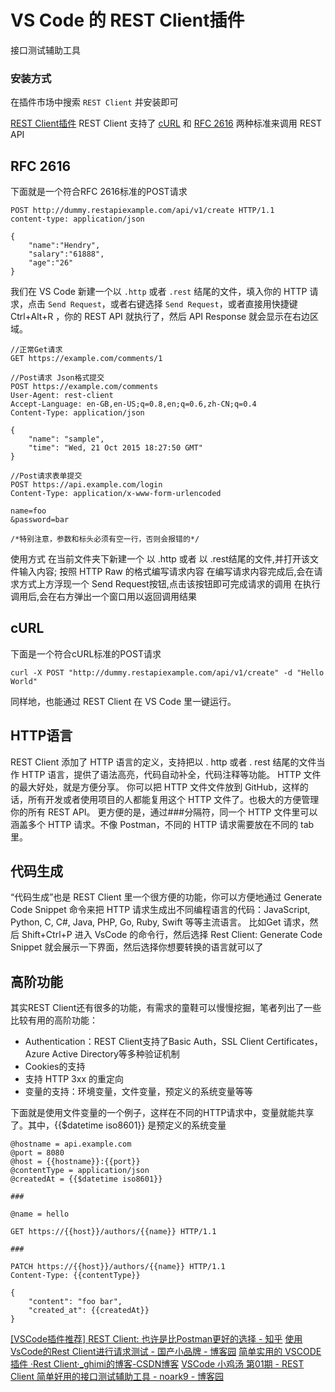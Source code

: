 # VS Code 的 REST Client插件

接口测试辅助工具

### 安装方式

在插件市场中搜索 `REST Client` 并安装即可

[REST Client插件](https://marketplace.visualstudio.com/items?itemName=humao.rest-client)
REST Client 支持了 [cURL](https://en.wikipedia.org/wiki/CURL) 和 [RFC 2616](https://www.w3.org/Protocols/rfc2616/rfc2616-sec5.html) 两种标准来调用 REST API
## **RFC 2616**

下面就是一个符合RFC 2616标准的POST请求

```http
POST http://dummy.restapiexample.com/api/v1/create HTTP/1.1
content-type: application/json

{
    "name":"Hendry",
    "salary":"61888",
    "age":"26"
}
```

我们在 VS Code 新建一个以 `.http` 或者 `.rest` 结尾的文件，填入你的 HTTP 请求，点击 `Send Request`，或者右键选择 `Send Request`，或者直接用快捷键 Ctrl+Alt+R ，你的 REST API 就执行了，然后 API Response 就会显示在右边区域。

```http
//正常Get请求
GET https://example.com/comments/1

//Post请求 Json格式提交
POST https://example.com/comments  
User-Agent: rest-client
Accept-Language: en-GB,en-US;q=0.8,en;q=0.6,zh-CN;q=0.4
Content-Type: application/json

{
    "name": "sample",
    "time": "Wed, 21 Oct 2015 18:27:50 GMT"
}

//Post请求表单提交
POST https://api.example.com/login 
Content-Type: application/x-www-form-urlencoded

name=foo
&password=bar

/*特别注意，参数和标头必须有空一行，否则会报错的*/
```

使用方式
在当前文件夹下新建一个 以 .http 或者 以 .rest结尾的文件,并打开该文件输入内容;
按照 HTTP Raw 的格式编写请求内容
在编写请求内容完成后,会在请求方式上方浮现一个 Send Request按钮,点击该按钮即可完成请求的调用
在执行调用后,会在右方弹出一个窗口用以返回调用结果

## **cURL**

下面是一个符合cURL标准的POST请求

```http
curl -X POST "http://dummy.restapiexample.com/api/v1/create" -d "Hello World"
```

同样地，也能通过 REST Client 在 VS Code 里一键运行。
## **HTTP语言**

REST Client 添加了 HTTP 语言的定义，支持把以 . http 或者 . rest 结尾的文件当作 HTTP 语言，提供了语法高亮，代码自动补全，代码注释等功能。
HTTP 文件的最大好处，就是方便分享。
你可以把 HTTP 文件文件放到 GitHub，这样的话，所有开发或者使用项目的人都能复用这个 HTTP 文件了。也极大的方便管理你的所有 REST API。
更方便的是，通过###分隔符，同一个 HTTP 文件里可以涵盖多个 HTTP 请求。不像 Postman，不同的 HTTP 请求需要放在不同的 tab 里。
## **代码生成**

“代码生成”也是 REST Client 里一个很方便的功能，你可以方便地通过 Generate Code Snippet 命令来把 HTTP 请求生成出不同编程语言的代码：JavaScript, Python, C, C#, Java, PHP, Go, Ruby, Swift 等等主流语言。
比如Get 请求，然后 Shift+Ctrl+P 进入 VsCode 的命令行，然后选择 Rest Client: Generate Code Snippet 就会展示一下界面，然后选择你想要转换的语言就可以了
## **高阶功能**

其实REST Client还有很多的功能，有需求的童鞋可以慢慢挖掘，笔者列出了一些比较有用的高阶功能：

-   Authentication：REST Client支持了Basic Auth，SSL Client Certificates，Azure Active Directory等多种验证机制
-   Cookies的支持
-   支持 HTTP 3xx 的重定向
-   变量的支持：环境变量，文件变量，预定义的系统变量等等

下面就是使用文件变量的一个例子，这样在不同的HTTP请求中，变量就能共享了。其中，{{$datetime iso8601}} 是预定义的系统变量

```http
@hostname = api.example.com
@port = 8080
@host = {{hostname}}:{{port}}
@contentType = application/json
@createdAt = {{$datetime iso8601}}

###

@name = hello

GET https://{{host}}/authors/{{name}} HTTP/1.1

###

PATCH https://{{host}}/authors/{{name}} HTTP/1.1
Content-Type: {{contentType}}

{
    "content": "foo bar",
    "created_at": {{createdAt}}
}
```


[[VSCode插件推荐] REST Client: 也许是比Postman更好的选择 - 知乎](https://zhuanlan.zhihu.com/p/54266685)
[使用VsCode的Rest Client进行请求测试 - 国产小品牌 - 博客园](https://www.cnblogs.com/niubi007/p/11422715.html)
[简单实用的 VSCODE 插件 ·Rest Client·_ghimi的博客-CSDN博客](https://blog.csdn.net/weixin_36242811/article/details/108611523)
[VSCode 小鸡汤 第01期 - REST Client 简单好用的接口测试辅助工具 - noark9 - 博客园](https://www.cnblogs.com/noark9/p/10348198.html)